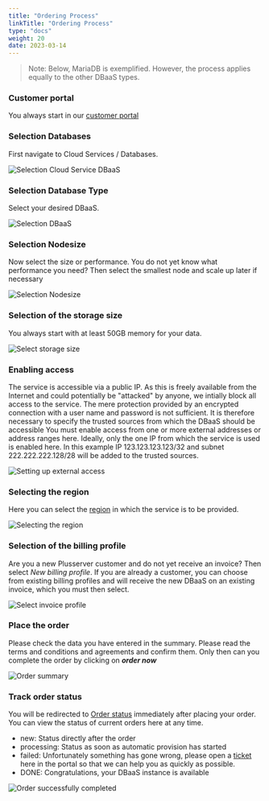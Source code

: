 ```yaml
---
title: "Ordering Process"
linkTitle: "Ordering Process"
type: "docs"
weight: 20
date: 2023-03-14
---
```


> Note: Below, MariaDB is exemplified. However, the process applies equally to the other DBaaS types.

### Customer portal

You always start in our [customer portal](https://customerservice.plusserver.com)

### Selection Databases

First navigate to Cloud Services / Databases.

![Selection Cloud Service DBaaS](/images/content/04-msl/en/databases/ordering/1-cloud_service_databases.png)

### Selection Database Type

Select your desired DBaaS.

![Selection DBaaS](/images/content/04-msl/en/databases/ordering/2-selection-database-type.png)

### Selection Nodesize

Now select the size or performance. You do not yet know what performance you need? Then select the smallest node and scale up later if necessary

![Selection Nodesize](/images/content/04-msl/en/databases/ordering/3-selection-node-size.png)

### Selection of the storage size

You always start with at least 50GB memory for your data. 

![Select storage size](/images/content/04-msl/en/databases/ordering/4-select-storage-size.png)

### Enabling access

The service is accessible via a public IP. As this is freely available from the Internet and could potentially be "attacked" by anyone, we intially block all access to the service. The mere protection provided by an encrypted connection with a user name and password is not sufficient. It is therefore necessary to specify the trusted sources from which the DBaaS should be accessible
You must enable access from one or more external addresses or address ranges here. Ideally, only the one IP from which the service is used is enabled here. In this example IP 123.123.123.123/32 and subnet 222.222.222.128/28 will be added to the trusted sources.

![Setting up external access](/images/content/04-msl/en/databases/ordering/5-selection-trusted-sources.png)

### Selecting the region

Here you can select the [region](https://docs.xaas.get-cloud.io/docs/01-dbaas/02-faq/#Regions) in which the service is to be provided. 

![Selecting the region](/images/content/04-msl/en/databases/ordering/6-selection_region.png)

### Selection of the billing profile

Are you a new Plusserver customer and do not yet receive an invoice? Then select *New billing profile*. If you are already a customer, you can choose from existing billing profiles and will receive the new DBaaS on an existing invoice, which you must then select.

![Select invoice profile](/images/content/04-msl/en/databases/ordering/7-selection-invoice-profile.png)

### Place the order

Please check the data you have entered in the summary. Please read the terms and conditions and agreements and confirm them. Only then can you complete the order by clicking on ***order now***

![Order summary](/images/content/04-msl/en/databases/ordering/8-order-overview.png)

### Track order status

You will be redirected to [Order status](https://customerservice.plusserver.com/order-status) immediately after placing your order. You can view the status of current orders here at any time.

* new: Status directly after the order
* processing: Status as soon as automatic provision has started
* failed: Unfortunately something has gone wrong, please open a [ticket](https://customerservice.plusserver.com/support/ticket-create) here in the portal so that we can help you as quickly as possible.
* DONE: Congratulations, your DBaaS instance is available

![Order successfully completed](/images/content/04-msl/en/databases/ordering/10-order_status.png)
